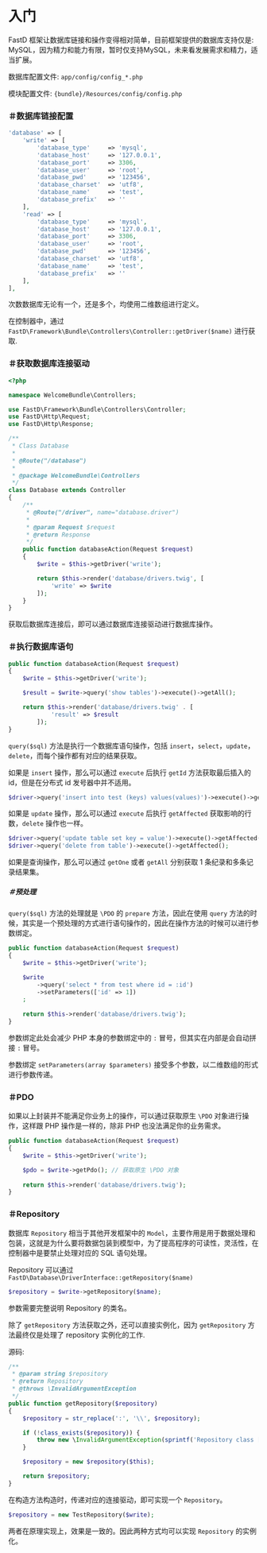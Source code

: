 # 入门

FastD 框架让数据库链接和操作变得相对简单，目前框架提供的数据库支持仅是: MySQL，因为精力和能力有限，暂时仅支持MySQL，未来看发展需求和精力，适当扩展。

数据库配置文件: `app/config/config_*.php`

模块配置文件: `{bundle}/Resources/config/config.php`

### ＃数据库链接配置

```php
'database' => [
    'write' => [
        'database_type'     => 'mysql',
        'database_host'     => '127.0.0.1',
        'database_port'     => 3306,
        'database_user'     => 'root',
        'database_pwd'      => '123456',
        'database_charset'  => 'utf8',
        'database_name'     => 'test',
        'database_prefix'   => ''
    ],
    'read' => [
        'database_type'     => 'mysql',
        'database_host'     => '127.0.0.1',
        'database_port'     => 3306,
        'database_user'     => 'root',
        'database_pwd'      => '123456',
        'database_charset'  => 'utf8',
        'database_name'     => 'test',
        'database_prefix'   => ''
    ],
],
```

次数数据库无论有一个，还是多个，均使用二维数组进行定义。

在控制器中，通过 `FastD\Framework\Bundle\Controllers\Controller::getDriver($name)` 进行获取.

### ＃获取数据库连接驱动

```php
<?php

namespace WelcomeBundle\Controllers;

use FastD\Framework\Bundle\Controllers\Controller;
use FastD\Http\Request;
use FastD\Http\Response;

/**
 * Class Database
 *
 * @Route("/database")
 *
 * @package WelcomeBundle\Controllers
 */
class Database extends Controller
{
    /**
     * @Route("/driver", name="database.driver")
     *
     * @param Request $request
     * @return Response
     */
    public function databaseAction(Request $request)
    {
        $write = $this->getDriver('write');

        return $this->render('database/drivers.twig', [
            'write' => $write
        ]);
    }
}
```

获取后数据库连接后，即可以通过数据库连接驱动进行数据库操作。

### ＃执行数据库语句

```php
public function databaseAction(Request $request)
{
    $write = $this->getDriver('write');

    $result = $write->query('show tables')->execute()->getAll();

    return $this->render('database/drivers.twig' . [
            'result' => $result
        ]);
}
```

`query($sql)` 方法是执行一个数据库语句操作，包括 `insert`，`select`，`update`，`delete`，而每个操作都有对应的结果获取。

如果是 `insert` 操作，那么可以通过 `execute` 后执行 `getId` 方法获取最后插入的 id，但是在分布式 id 发号器中并不适用。

```php
$driver->query('insert into test (keys) values(values)')->execute()->getId();
```

如果是 `update` 操作，那么可以通过 `execute` 后执行 `getAffected` 获取影响的行数，`delete` 操作也一样。

```php
$driver->query('update table set key = value')->execute()->getAffected();
$driver->query('delete from table')->execute()->getAffected();
```

如果是查询操作，那么可以通过 `getOne` 或者 `getAll` 分别获取 1 条纪录和多条记录结果集。

##### ＃预处理

`query($sql)` 方法的处理就是 `\PDO` 的 `prepare` 方法，因此在使用 `query` 方法的时候，其实是一个预处理的方式进行语句操作的，因此在操作方法的时候可以进行参数绑定。

```php
public function databaseAction(Request $request)
{
    $write = $this->getDriver('write');

    $write
        ->query('select * from test where id = :id')
        ->setParameters(['id' => 1])
    ;
    
    return $this->render('database/drivers.twig');
}
```

参数绑定此处会减少 PHP 本身的参数绑定中的 `:` 冒号，但其实在内部是会自动拼接 `:` 冒号。

参数绑定 `setParameters(array $parameters)` 接受多个参数，以二维数组的形式进行参数传递。

### ＃PDO

如果以上封装并不能满足你业务上的操作，可以通过获取原生 `\PDO`  对象进行操作，这样跟 PHP 操作是一样的，除非 PHP 也没法满足你的业务需求。

```php
public function databaseAction(Request $request)
{
    $write = $this->getDriver('write');

    $pdo = $write->getPdo(); // 获取原生 \PDO 对象
    
    return $this->render('database/drivers.twig');
}
```

### ＃Repository

数据库 `Repository` 相当于其他开发框架中的 `Model`，主要作用是用于数据处理和包装，这就是为什么要将数据包装到模型中，为了提高程序的可读性，灵活性，在控制器中是要禁止处理对应的 SQL 语句处理。

Repository 可以通过 `FastD\Database\DriverInterface::getRepository($name)`

```php
$repository = $write->getRepository($name);
```

参数需要完整说明 Repository 的类名。

除了 `getRepository` 方法获取之外，还可以直接实例化，因为 `getRepository` 方法最终仅是处理了 repository 实例化的工作.

源码:

```php
/**
 * @param string $repository
 * @return Repository
 * @throws \InvalidArgumentException
 */
public function getRepository($repository)
{
    $repository = str_replace(':', '\\', $repository);

    if (!class_exists($repository)) {
        throw new \InvalidArgumentException(sprintf('Repository class ["%s"] is not found.', $repository));
    }

    $repository = new $repository($this);

    return $repository;
}
```

在构造方法构造时，传递对应的连接驱动，即可实现一个 `Repository`。

```php
$repository = new TestRepository($write);
```

两者在原理实现上，效果是一致的。因此两种方式均可以实现 `Repository` 的实例化。
